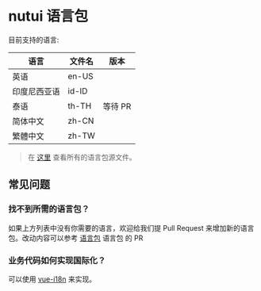 # nutui 语言包

目前支持的语言:

| 语言         | 文件名 | 版本      |
|--------------|--------|-----------|
| 英语         | en-US  |  |
| 印度尼西亚语 | id-ID  |  |
| 泰语         | th-TH  | 等待 PR   |
| 简体中文     | zh-CN  |  |
| 繁體中文     | zh-TW  |  |

> 在 [这里](https://github.com/jdf2e/nutui/tree/v4/src/packages/locale/lang) 查看所有的语言包源文件。

## 常见问题

### 找不到所需的语言包？

如果上方列表中没有你需要的语言，欢迎给我们提 Pull Request 来增加新的语言包。改动内容可以参考 [语言包](https://github.com/jdf2e/nutui/tree/v4/src/packages/locale/lang) 语言包 的 PR

### 业务代码如何实现国际化？

可以使用 [vue-i18n](https://github.com/kazupon/vue-i18n) 来实现。
